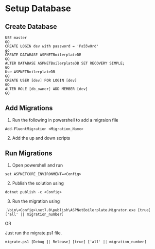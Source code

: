# Setup Database

## Create Database
```
USE master
GO
CREATE LOGIN dev with password = 'Pa55w0rd'
go
CREATE DATABASE ASPNETBoilerplateDB
GO
ALTER DATABASE ASPNETBoilerplateDB SET RECOVERY SIMPLE;
GO
Use ASPNETBoilerplateDB
GO
CREATE USER [dev] FOR LOGIN [dev]
GO
ALTER ROLE [db_owner] ADD MEMBER [dev]
GO
```

## Add Migrations

1. Run the following in powershell to add a migraion file

```
Add-FluentMigration <Migration_Name>
```

2. Add the up and down scripts

## Run Migrations

1. Open powershell and run

```
set ASPNETCORE_ENVIRONMENT=<Config>
```

2. Publish the solution using

```
dotnet publish -c <Config>
```

3. Run the migration using

```
.\bin\<Config>\net7.0\publish\ASPNetBoilerplate.Migrator.exe [true] ['all' || migration_number]
```

OR

Just run the migrate.ps1 file.
```
migrate.ps1 [Debug || Release] [true] ['all' || migration_number]
```